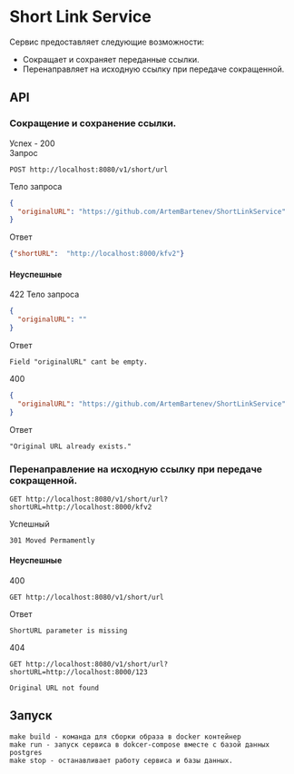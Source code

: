 # Short Link Service

Сервис предоставляет следующие возможности:
* Сокращает и сохраняет переданные ссылки.
* Перенаправляет на исходную ссылку при передаче сокращенной.

## API

### Сокращение и сохранение ссылки.

Успех - 200
<br>
Запрос
```http request
POST http://localhost:8080/v1/short/url
```
Тело запроса
```json
{
  "originalURL": "https://github.com/ArtemBartenev/ShortLinkService"
}
```

Ответ
```json
{"shortURL":  "http://localhost:8000/kfv2"}
```
#### Неуспешные
422
Тело запроса
```json
{
  "originalURL": ""
}
```
Ответ
```text
Field "originalURL" cant be empty.
```

400
```json
{
  "originalURL": "https://github.com/ArtemBartenev/ShortLinkService"
}
```
Ответ
```text
"Original URL already exists."
```

### Перенаправление на исходную ссылку при передаче сокращенной.
```http request
GET http://localhost:8080/v1/short/url?shortURL=http://localhost:8000/kfv2
```
Успешный
```http request
301 Moved Permamently 
```
#### Неуспешные

400
```http request
GET http://localhost:8080/v1/short/url
```
Ответ
```text
ShortURL parameter is missing
```

404
```http request
GET http://localhost:8080/v1/short/url?shortURL=http://localhost:8000/123

```
```text
Original URL not found
```

## Запуск

```text
make build - команда для сборки образа в docker контейнер
make run - запуск сервиса в dokcer-compose вместе с базой данных postgres 
make stop - останавливает работу сервиса и базы данных.
```
